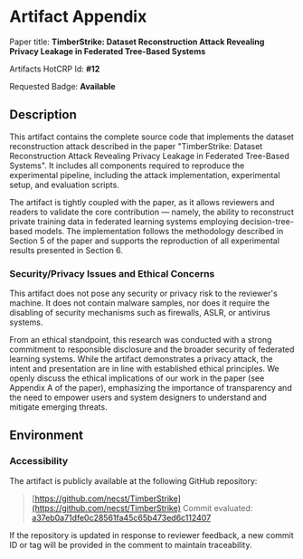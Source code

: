 # Artifact Appendix

Paper title: **TimberStrike: Dataset Reconstruction Attack Revealing Privacy Leakage in Federated Tree-Based Systems**

Artifacts HotCRP Id: **#12**

Requested Badge: **Available**

## Description

This artifact contains the complete source code that implements the dataset reconstruction attack described in the paper "TimberStrike: Dataset Reconstruction Attack Revealing Privacy Leakage in Federated Tree-Based Systems". It includes all components required to reproduce the experimental pipeline, including the attack implementation, experimental setup, and evaluation scripts.

The artifact is tightly coupled with the paper, as it allows reviewers and readers to validate the core contribution — namely, the ability to reconstruct private training data in federated learning systems employing decision-tree-based models. The implementation follows the methodology described in Section 5 of the paper and supports the reproduction of all experimental results presented in Section 6.

### Security/Privacy Issues and Ethical Concerns

This artifact does not pose any security or privacy risk to the reviewer's machine. It does not contain malware samples, nor does it require the disabling of security mechanisms such as firewalls, ASLR, or antivirus systems.

From an ethical standpoint, this research was conducted with a strong commitment to responsible disclosure and the broader security of federated learning systems. While the artifact demonstrates a privacy attack, the intent and presentation are in line with established ethical principles. We openly discuss the ethical implications of our work in the paper (see Appendix A of the paper), emphasizing the importance of transparency and the need to empower users and system designers to understand and mitigate emerging threats.

## Environment

### Accessibility

The artifact is publicly available at the following GitHub repository:

> [https://github.com/necst/TimberStrike](https://github.com/necst/TimberStrike)
> Commit evaluated: [a37eb0a71dfe0c28561fa45c65b473ed6c112407](https://github.com/necst/TimberStrike/commit/a37eb0a71dfe0c28561fa45c65b473ed6c112407)

If the repository is updated in response to reviewer feedback, a new commit ID or tag will be provided in the comment to maintain traceability.
